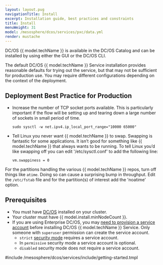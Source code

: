 ```yaml
---
layout: layout.pug
navigationTitle: Install 
excerpt: Installation guide, best practices and constraints
title: Install 
menuWeight: 31
model: /mesosphere/dcos/services/pxc/data.yml
render: mustache
---
```



DC/OS {{ model.techName }} is available in the DC/OS Catalog and can be installed by using either the GUI or the DC/OS CLI.

The default DC/OS {{ model.techName }} Service installation provides reasonable defaults for trying out the service, but that may not be sufficient for production use. You may require different configurations depending on the context of the deployment.


## Deployment Best Practice for Production
  
- Increase the number of TCP socket ports available. This is particularly important if the flow will be setting up and tearing down a large number of sockets in small period of time.
   ```
   sudo sysctl -w net.ipv4.ip_local_port_range="10000 65000"
   ```
- Tell Linux you never want {{ model.techName }} to swap. Swapping is fantastic for some applications. It isn’t good for something like {{ model.techName }} that always wants to be running. To tell Linux you’d like swapping off you can edit '/etc/sysctl.conf' to add the following line:
   ``` 
   vm.swappiness = 0
   ```  
For the partitions handling the various {{ model.techName }} repos, turn off things like `atime`. Doing so can cause a surprising bump in 
throughput. Edit the `/etc/fstab` file and for the partition(s) of interest add the 'noatime' option.

## Prerequisites
- You must have [DC/OS](/mesosphere/dcos/latest/installing/) installed on your cluster.
- Your cluster must have {{ model.install.minNodeCount }}.
- If you are using Enterprise DC/OS, you may [need to provision a service account](/mesosphere/dcos/services/pxc/0.2.1-5.7.21/operations/security/service-account/) before installing DC/OS {{ model.techName }} Service. Only someone with `superuser` permission can create the service account.
  - `strict` [security mode](/mesosphere/dcos/latest/security/ent/service-auth/custom-service-auth/) requires a service account.
  - In `permissive` security mode a service account is optional.
  - `disabled` security mode does not require a service account.

#include /mesosphere/dcos/services/include/getting-started.tmpl
